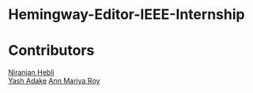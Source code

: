 # Hemingway-Editor-IEEE-Internship
# Contributors
[Niranjan Hebli](https://github.com/NiranjanHebli)                                     
[Yash Adake](https://github.com/YashAdake)
[Ann Mariya Roy](https://github.com/Ann-M-R)
